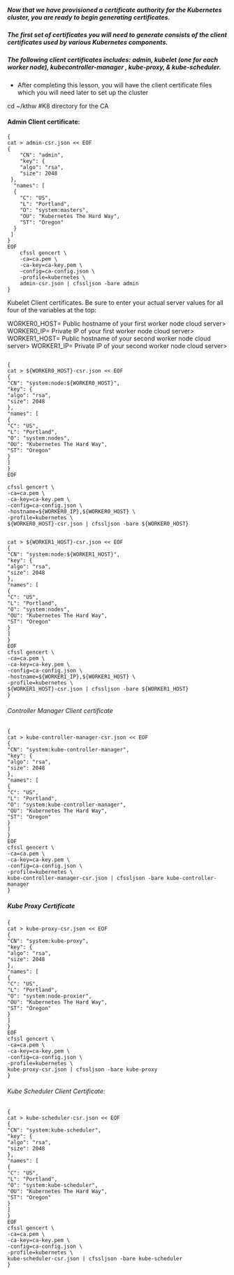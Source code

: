 ##### Now that we have provisioned a certificate authority for the Kubernetes cluster, you are ready to begin generating certificates.
##### The first set of certificates you will need to generate consists of the client certificates used by various Kubernetes components.

##### The following client certificates includes: admin, kubelet (one for each worker node), kubecontroller-manager , kube-proxy, & kube-scheduler. 
- After completing this lesson, you will have the client certificate files which you will need later to set up the cluster

cd ~/kthw  #K8 directory for the CA
#### Admin Client certificate:
```
{
cat > admin-csr.json << EOF
{
    "CN": "admin",
    "key": {
    "algo": "rsa",
    "size": 2048
 },
  "names": [
  {
    "C": "US",
    "L": "Portland",
    "O": "system:masters",
    "OU": "Kubernetes The Hard Way",
    "ST": "Oregon"
  }
 ]
}
EOF
    cfssl gencert \
    -ca=ca.pem \
    -ca-key=ca-key.pem \
    -config=ca-config.json \
    -profile=kubernetes \
    admin-csr.json | cfssljson -bare admin
}
```


Kubelet Client certificates. Be sure to enter your actual server values for all four of the variables at the top:

WORKER0_HOST= Public hostname of your first worker node cloud server>
WORKER0_IP= Private IP of your first worker node cloud server>
WORKER1_HOST= Public hostname of your second worker node cloud server>
WORKER1_IP= Private IP of your second worker node cloud server>

```

{
cat > ${WORKER0_HOST}-csr.json << EOF
{
"CN": "system:node:${WORKER0_HOST}",
"key": {
"algo": "rsa",
"size": 2048
},
"names": [
{
"C": "US",
"L": "Portland",
"O": "system:nodes",
"OU": "Kubernetes The Hard Way",
"ST": "Oregon"
}
]
}
EOF

cfssl gencert \
-ca=ca.pem \
-ca-key=ca-key.pem \
-config=ca-config.json \
-hostname=${WORKER0_IP},${WORKER0_HOST} \
-profile=kubernetes \
${WORKER0_HOST}-csr.json | cfssljson -bare ${WORKER0_HOST}


cat > ${WORKER1_HOST}-csr.json << EOF
{
"CN": "system:node:${WORKER1_HOST}",
"key": {
"algo": "rsa",
"size": 2048
},
"names": [
{
"C": "US",
"L": "Portland",
"O": "system:nodes",
"OU": "Kubernetes The Hard Way",
"ST": "Oregon"
}
]
}
EOF
cfssl gencert \
-ca=ca.pem \
-ca-key=ca-key.pem \
-config=ca-config.json \
-hostname=${WORKER1_IP},${WORKER1_HOST} \
-profile=kubernetes \
${WORKER1_HOST}-csr.json | cfssljson -bare ${WORKER1_HOST}
}

```


###### Controller Manager Client certificate

```
{
cat > kube-controller-manager-csr.json << EOF
{
"CN": "system:kube-controller-manager",
"key": {
"algo": "rsa",
"size": 2048
},
"names": [
{
"C": "US",
"L": "Portland",
"O": "system:kube-controller-manager",
"OU": "Kubernetes The Hard Way",
"ST": "Oregon"
}
]
}
EOF
cfssl gencert \
-ca=ca.pem \
-ca-key=ca-key.pem \
-config=ca-config.json \
-profile=kubernetes \
kube-controller-manager-csr.json | cfssljson -bare kube-controller-manager
}
```

##### Kube Proxy Certificate 
```
{
cat > kube-proxy-csr.json << EOF
{
"CN": "system:kube-proxy",
"key": {
"algo": "rsa",
"size": 2048
},
"names": [
{
"C": "US",
"L": "Portland",
"O": "system:node-proxier",
"OU": "Kubernetes The Hard Way",
"ST": "Oregon"
}
]
}
EOF
cfssl gencert \
-ca=ca.pem \
-ca-key=ca-key.pem \
-config=ca-config.json \
-profile=kubernetes \
kube-proxy-csr.json | cfssljson -bare kube-proxy
}

```

###### Kube Scheduler Client Certificate:
```
{
cat > kube-scheduler-csr.json << EOF
{
"CN": "system:kube-scheduler",
"key": {
"algo": "rsa",
"size": 2048
},
"names": [
{
"C": "US",
"L": "Portland",
"O": "system:kube-scheduler",
"OU": "Kubernetes The Hard Way",
"ST": "Oregon"
}
]
}
EOF
cfssl gencert \
-ca=ca.pem \
-ca-key=ca-key.pem \
-config=ca-config.json \
-profile=kubernetes \
kube-scheduler-csr.json | cfssljson -bare kube-scheduler
}

```

